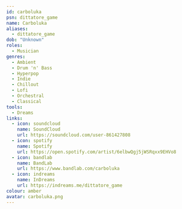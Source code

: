 ```yaml
---
id: carboluka
psn: dittatore_game
name: Carboluka
aliases:
  - dittatore_game
dob: "Unknown"
roles:
  - Musician
genres:
  - Ambient
  - Drum 'n' Bass
  - Hyperpop
  - Indie
  - Chillout
  - Lofi
  - Orchestral
  - Classical
tools:
  - Dreams
links:
  - icon: soundcloud
    name: SoundCloud
    url: https://soundcloud.com/user-861427808
  - icon: spotify
    name: Spotify
    url: https://open.spotify.com/artist/6elbwQgj5jWSRqxx9EHVo8
  - icon: bandlab
    name: BandLab
    url: https://www.bandlab.com/carboluka
  - icon: indreams
    name: InDreams
    url: https://indreams.me/dittatore_game
colour: amber
avatar: carboluka.png
---
```

